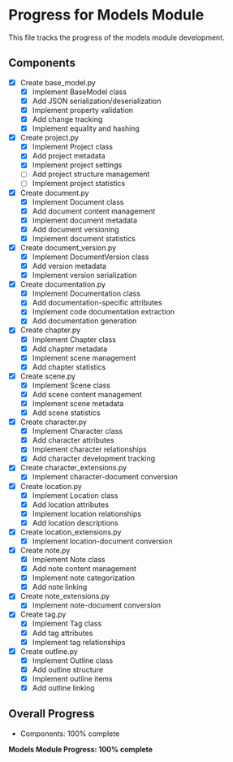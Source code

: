 # Progress for Models Module

This file tracks the progress of the models module development.

## Components
- [x] Create base_model.py
  - [x] Implement BaseModel class
  - [x] Add JSON serialization/deserialization
  - [x] Implement property validation
  - [x] Add change tracking
  - [x] Implement equality and hashing

- [x] Create project.py
  - [x] Implement Project class
  - [x] Add project metadata
  - [x] Implement project settings
  - [ ] Add project structure management
  - [ ] Implement project statistics

- [x] Create document.py
  - [x] Implement Document class
  - [x] Add document content management
  - [x] Implement document metadata
  - [x] Add document versioning
  - [x] Implement document statistics

- [x] Create document_version.py
  - [x] Implement DocumentVersion class
  - [x] Add version metadata
  - [x] Implement version serialization

- [x] Create documentation.py
  - [x] Implement Documentation class
  - [x] Add documentation-specific attributes
  - [x] Implement code documentation extraction
  - [x] Add documentation generation

- [x] Create chapter.py
  - [x] Implement Chapter class
  - [x] Add chapter metadata
  - [x] Implement scene management
  - [x] Add chapter statistics

- [x] Create scene.py
  - [x] Implement Scene class
  - [x] Add scene content management
  - [x] Implement scene metadata
  - [x] Add scene statistics

- [x] Create character.py
  - [x] Implement Character class
  - [x] Add character attributes
  - [x] Implement character relationships
  - [x] Add character development tracking

- [x] Create character_extensions.py
  - [x] Implement character-document conversion

- [x] Create location.py
  - [x] Implement Location class
  - [x] Add location attributes
  - [x] Implement location relationships
  - [x] Add location descriptions

- [x] Create location_extensions.py
  - [x] Implement location-document conversion

- [x] Create note.py
  - [x] Implement Note class
  - [x] Add note content management
  - [x] Implement note categorization
  - [x] Add note linking

- [x] Create note_extensions.py
  - [x] Implement note-document conversion

- [x] Create tag.py
  - [x] Implement Tag class
  - [x] Add tag attributes
  - [x] Implement tag relationships

- [x] Create outline.py
  - [x] Implement Outline class
  - [x] Add outline structure
  - [x] Implement outline items
  - [x] Add outline linking

## Overall Progress
- Components: 100% complete

**Models Module Progress: 100% complete**
